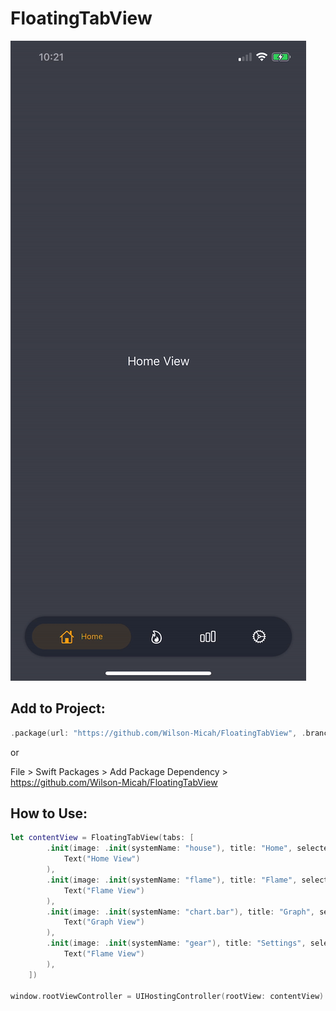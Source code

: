 # FloatingTabView

![TabView Example](Resources/example.gif)

## Add to Project:

```swift
.package(url: "https://github.com/Wilson-Micah/FloatingTabView", .branch("master"))
```

or

File > Swift Packages > Add Package Dependency > https://github.com/Wilson-Micah/FloatingTabView

## How to Use:

```swift
let contentView = FloatingTabView(tabs: [
		.init(image: .init(systemName: "house"), title: "Home", selectedColor: Color.orange, content: 
			Text("Home View")
		),
		.init(image: .init(systemName: "flame"), title: "Flame", selectedColor: Color.orange, content:
			Text("Flame View")
		),
		.init(image: .init(systemName: "chart.bar"), title: "Graph", selectedColor: Color.orange, content:
			Text("Graph View")
		),
		.init(image: .init(systemName: "gear"), title: "Settings", selectedColor: Color.orange, content:
			Text("Flame View")
		),
	])
	
window.rootViewController = UIHostingController(rootView: contentView)
```
